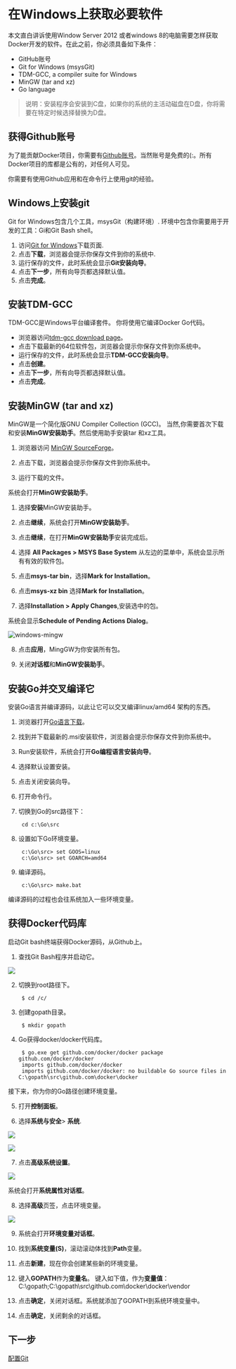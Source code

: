 # 在Windows上获取必要软件 #

本文直白讲诉使用Window Server 2012 或者windows 8的电脑需要怎样获取Docker开发的软件。在此之前，你必须具备如下条件：

* GitHub账号
* Git for Windows (msysGit)
* TDM-GCC, a compiler suite for Windows
* MinGW (tar and xz)
* Go language

> 说明：安装程序会安装到C盘，如果你的系统的主活动磁盘在D盘，你将需要在特定时候选择替换为D盘。

## 获得Github账号 ##

为了能贡献Docker项目，你需要有[Github账号](https://github.com/)。当然账号是免费的(:。所有Docker项目的库都是公有的，对任何人可见。

你需要有使用Github应用和在命令行上使用git的经验。

## Windows上安装git ##

Git for Windows包含几个工具，msysGit（构建环境）. 环境中包含你需要用于开发的工具：Gi和Git Bash shell。

1. 访问[Git for Windows](https://msysgit.github.io/)下载页面.
1. 点击**下载**，浏览器会提示你保存文件到你的系统中.
1. 运行保存的文件，此时系统会显示**Git安装向导**。
1. 点击**下一步**，所有向导页都选择默认值。
1. 点击**完成**。

## 安装TDM-GCC ##

TDM-GCC是Windows平台编译套件。 你将使用它编译Docker Go代码。

- 浏览器访问[tdm-gcc download page](http://tdm-gcc.tdragon.net/download)。
- 点击下载最新的64位软件包，浏览器会提示你保存文件到你系统中。
- 运行保存的文件，此时系统会显示**TDM-GCC安装向导**。
- 点击**创建**。
- 点击**下一步**，所有向导页都选择默认值。
- 点击**完成**。


## 安装MinGW (tar and xz) ##
MinGW是一个简化版GNU Compiler Collection (GCC)。 当然,你需要首次下载和安装**MinGW安装助手**。然后使用助手安装tar 和xz工具。

1. 浏览器访问 [MinGW SourceForge](http://sourceforge.net/projects/mingw/)。

2. 点击下载，浏览器会提示你保存文件到你系统中。

3. 运行下载的文件。

系统会打开**MinGW安装助手**。

1. 选择**安装**MinGW安装助手。

2. 点击**继续**，系统会打开**MinGW安装助手**。

3. 点击**继续**，在打开**MinGW安装助手**安装完成后。

4. 选择 **All Packages > MSYS Base System** 从左边的菜单中，系统会显示所有有效的软件包。

5. 点击**msys-tar bin**，选择**Mark for Installation**。

6. 点击**msys-xz bin** 选择**Mark for Installation**。

7. 选择**Installation > Apply Changes**,安装选中的包。

系统会显示**Schedule of Pending Actions Dialog**。

![windows-mingw](../Images/windows-mingw.png)

8. 点击**应用**，MingGW为你安装所有包。

9. 关闭**对话框**和**MinGW安装助手**。

## 安装Go并交叉编译它 ##

安装Go语言并编译源码，以此让它可以交叉编译linux/amd64 架构的东西。

1. 浏览器打开[Go语言下载](http://golang.org/dl/)。

2. 找到并下载最新的.msi安装软件，浏览器会提示你保存文件到你系统中。

3. Run安装软件，系统会打开**Go编程语言安装向导**。

4. 选择默认设置安装。

5. 点击关闭安装向导。

6. 打开命令行。

7. 切换到Go的src路径下：

		cd c:\Go\src
8. 设置如下Go环境变量。

		c:\Go\src> set GOOS=linux
		c:\Go\src> set GOARCH=amd64
9. 编译源码。

		c:\Go\src> make.bat

编译源码的过程也会往系统加入一些环境变量。

## 获得Docker代码库 ##

启动Git bash终端获得Docker源码，从Github上。

1. 查找Git Bash程序并启动它。

![](../Images/git_bash.png)

2. 切换到root路径下。

		$ cd /c/
3. 创建gopath目录。

		$ mkdir gopath
4. Go获得docker/docker代码库。

		$ go.exe get github.com/docker/docker package github.com/docker/docker
		imports github.com/docker/docker
		imports github.com/docker/docker: no buildable Go source files in C:\gopath\src\github.com\docker\docker
接下来，你为你的Go路径创建环境变量。

5. 打开**控制面板**。

6. 选择**系统与安全**> **系统**.

![](../Images/20150612230144.jpg)

![](../Images/20150612230246.jpg)

7. 点击**高级系统设置**。

![](../Images/20150612230343.jpg)

系统会打开**系统属性对话框**。

8. 选择**高级**页签，点击环境变量。

![](../Images/20150612230445.png)

9. 系统会打开**环境变量对话框**。

10. 找到**系统变量(S)**，滚动滚动体找到**Path**变量。

11. 点击**新建**，现在你会创建某些新的环境变量。

12. 键入**GOPATH**作为**变量名**。
键入如下值，作为**变量值**：
		C:\gopath;C:\gopath\src\github.com\docker\docker\vendor
13. 点击**确定**，关闭对话框。系统就添加了GOPATH到系统环境变量中。

14. 点击**确定**，关闭剩余的对话框。

## 下一步 ##

[配置Git](set-up-git.md)